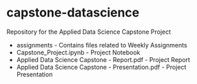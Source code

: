 # capstone-datascience
Repository for the Applied Data Science Capstone Project 

- assignments - Contains files related to Weekly Assignments
- Capstone_Project.ipynb	- Project Notebook
- Applied Data Science Capstone - Report.pdf - Project Report
- Applied Data Science Capstone - Presentation.pdf - Project Presentation
